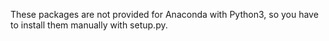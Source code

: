 These packages are not provided for Anaconda with Python3, so you have to install them manually with setup.py.
